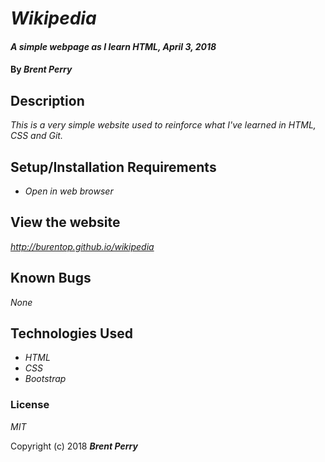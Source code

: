 # _Wikipedia_

#### _A simple webpage as I learn HTML, April 3, 2018_

#### By _**Brent Perry**_

## Description

_This is a very simple website used to reinforce what I've learned in HTML, CSS and Git._

## Setup/Installation Requirements

* _Open in web browser_

## View the website

_http://burentop.github.io/wikipedia_

## Known Bugs

_None_

## Technologies Used

* _HTML_
* _CSS_
* _Bootstrap_

### License

*MIT*

Copyright (c) 2018 **_Brent Perry_**
